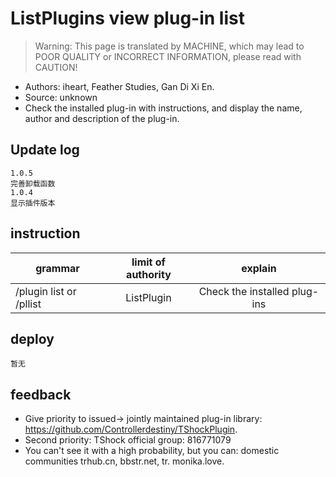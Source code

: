 # ListPlugins view plug-in list

> Warning: This page is translated by MACHINE, which may lead to POOR QUALITY or INCORRECT INFORMATION, please read with CAUTION!


- Authors: iheart, Feather Studies, Gan Di Xi En.
- Source: unknown
- Check the installed plug-in with instructions, and display the name, author and description of the plug-in.

## Update log

```
1.0.5
完善卸载函数
1.0.4
显示插件版本
```

## instruction

|grammar|limit of authority|explain|
| -------------- |:-----------------:|:------:|
|/plugin list or /pllist|ListPlugin|Check the installed plug-ins|

## deploy
```
暂无
```

## feedback
- Give priority to issued-> jointly maintained plug-in library: https://github.com/Controllerdestiny/TShockPlugin.
- Second priority: TShock official group: 816771079
- You can't see it with a high probability, but you can: domestic communities trhub.cn, bbstr.net, tr. monika.love.